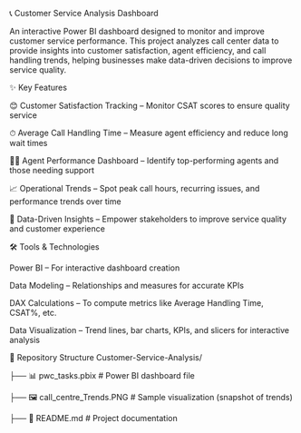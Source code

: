 📞 Customer Service Analysis Dashboard

An interactive Power BI dashboard designed to monitor and improve customer service performance.
This project analyzes call center data to provide insights into customer satisfaction, agent efficiency, and call handling trends, helping businesses make data-driven decisions to improve service quality.

✨ Key Features

😊 Customer Satisfaction Tracking – Monitor CSAT scores to ensure quality service

⏱ Average Call Handling Time – Measure agent efficiency and reduce long wait times

👩‍💻 Agent Performance Dashboard – Identify top-performing agents and those needing support

📈 Operational Trends – Spot peak call hours, recurring issues, and performance trends over time

🎯 Data-Driven Insights – Empower stakeholders to improve service quality and customer experience

🛠 Tools & Technologies

Power BI – For interactive dashboard creation

Data Modeling – Relationships and measures for accurate KPIs

DAX Calculations – To compute metrics like Average Handling Time, CSAT%, etc.

Data Visualization – Trend lines, bar charts, KPIs, and slicers for interactive analysis

📂 Repository Structure
Customer-Service-Analysis/

├── 📊 pwc_tasks.pbix            # Power BI dashboard file

├── 🖼 call_centre_Trends.PNG    # Sample visualization (snapshot of trends)

├── 📄 README.md                 # Project documentation


